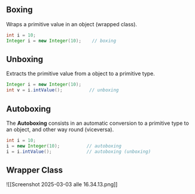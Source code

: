 ## Boxing
Wraps a primitive value in an object (wrapped class). 

```Java
int i = 10;
Integer i = new Integer(10);    // boxing
```
## Unboxing
Extracts the primitive value from a object to a primitive type.

```Java
Integer i = new Integer(10);
int v = i.intValue();          // unboxing
```

## Autoboxing

The **Autoboxing** consists in an automatic conversion to a primitive type to an object, and other way round (viceversa).
```Java
int i = 10;
i = new Integer(10);          // autoboxing
i = i.intValue();             // autoboxing (unboxing)
```

## Wrapper Class
![[Screenshot 2025-03-03 alle 16.34.13.png]]